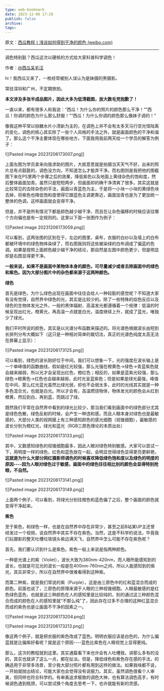 ```yaml
---
type: web-bookmark
date: 2023-12-06 17:29
publish: false
archive: 
tags:
---
```

原文：[西瓜教程丨浅谈如何得到干净的颜色 (weibo.com)](https://weibo.com/ttarticle/p/show?id=2309404497313199423573)

---

调色特别脏？西瓜这次以硬核的方式给大家科普科学调色！

​​作者：[@西瓜呆毛汪](https://weibo.com/n/%E8%A5%BF%E7%93%9C%E5%91%86%E6%AF%9B%E6%B1%AA)

hi！我西瓜又来了，一枚经常被别人误认为是妹摄的男摄影。

常驻深圳和广州，不定期旅拍。

  

**本文涉及多张半成品图片，因此大多为低清截图，放大数毛党抱歉了！**

  

一直以来，都有很多人和我说：“西瓜！为什么你的照片的颜色那么干净！”“西瓜！你调的颜色为什么那么舒服！”“西瓜！为什么你调的颜色那么像妹子调的！”

像我这种平常以拍糖水片小清新为主的，在调色上并不会有太多天马行空光怪陆离的变化，调色的核心其实除了一些个人风格的手法之外，就是画面颜色的干净和谐了。那么这个干净主要体现在哪些地方，下面我用我前两天给一个学员的解答为例子：

![[Pasted image 20231206173007.png]]

  

上面左图为学员拿来向我求助的图片，大抵意思就是拍摄当天天气不好，出来的照片总有点脏脏的，调色没方向，不知道怎么才能弄干净。而右图则是我把他的图截图下来在PS里两个步骤之后的效果，降低紫色以及地面上黄绿杂色的饱和度，然后整体画面加青。虽然只是短短两步，但画面却的确干净清爽了很多。其实这就是比较常见的去除杂色的手法，画面以青蓝色为主，于是将一小块一小块的黄绿色块去掉，将紫色也降低饱和度使得它跟蓝色主调更靠近，画面加青也是为了更加统一整体的色调，这样画面就会变得干净。

  

但是，并不是所有情况下都是颜色越少越干净，而且在让杂色偏移的时候应该往哪个方向偏也是有一定规则的。这里以下面一张图作为例子：

  

![[Pasted image 20231206173059.png]]

可以看到，这两张图的区别在于，左边的图里，桌布，衣服的白纱以及墙上的白布都被环境中的绿色物体染绿了，而右图我则将这些被染绿的白布调成了偏蓝的色调。如果是按照上面颜色越少越干净的结论，那自然是左图中颜色更少，但是明显却是右图显得更干净。

  

**一般来说，如果不是画面中某物体本身的颜色，可尽量减少或者去除画面中的绿色和紫色。因为大部分图片中的杂色都来源于这两种颜色。**

**绿色**

  

首先是绿色，为什么绿色出现在画面中往往会给人一种较脏的感觉呢？不知道大家有没有觉得，自然界中绿色的光，其实是比较少的。除了一些特殊的焰色反应以及绿色的生物体发光之外，一般的黑体辐射，高温发光都遵循着一个规律：低温的时候呈现出红光，橙黄光，再高温一点就是白光，温度继续上升，就成了蓝光，唯独少了绿光。

我们平时所说的颜色，其实是以光谱分布函数来描述的。将光谱色根据波长由短到长排列分布大概如下（这只是一种相对简单的裁切法，真正的光谱色纯度太高无法在屏幕上显示）：

![[Pasted image 20231206173125.png]]

可以看到，绿色的波长刚好位于中间。我们可以想象一下，光的强度在波长轴上是一个单峰值的函数曲线，假如是红光较强，那么光强在橙黄色→绿色→青蓝紫色就会越来越弱，所以光才会呈现出红色，橙红色；相反的，如果是蓝紫光较强，那么绿色→橙黄色→红色也会越来越弱，此时光呈蓝紫色；但是如果是绿光最强，峰值在中间，那么红光蓝光虽然比绿光弱，却也不会弱太多，此时的光线其实就是一种多色混合光，也就是白光。所以才会有，高温燃烧物体，物体发光的颜色会从红到橙黄，然后到白，再到蓝，而跳过了绿。

  

既然我们平常在自然界中看到的绿光比较少，那当我们看到画面中的绿色部分尤其是绿色色散，绿色反射的时候，会产生一种违和感。而且人眼本身对绿色也是最敏感的，大部分人类的视网膜上有三种感知颜色的感光细胞（视锥细胞），最敏感的波长分别为橙红光，绿光和蓝光（RGB三原色理论的本质出处）

![[Pasted image 20231206173133.png]]

  

其中，又数感知绿色的视锥细胞最多，因此人眼对绿色特别敏感。大家可以尝试一下，用明度一样的绿色，红色和蓝色放在一起，会明显觉得绿色显得更亮更鲜艳，**这就是为什么大部分网红摄影师调色的时候喜欢降低绿色饱和度以及绿色的明度的原因----因为人眼对绿色过于敏感，画面中的绿色往往相比别的颜色会显得特别抢眼，不自然。**

![[Pasted image 20231206173141.png]]

![[Pasted image 20231206173149.png]]

上面两个例子，可以看到，将绿光分别往橙色和蓝色偏了之后，整个画面的颜色就变得干净起来。

  

  

  

**紫色**

至于紫色，和绿色一样，也是在自然界中存在非常少，甚至之前B站某UP主还曾经发过一个视频，说自然界中其实不存在紫色。当然，这是不科学的说法，毕竟我们玩摄影的整天吐槽垃圾镜头紫边满天飞，自然界中怎么可能不存在紫色呢？

首先，我们要认识到什么是紫色。紫色一般上来说是指两种颜色。

一种是光谱上的紫（Violet），波长大致为380nm-420nm，而人眼所能感知到的波长，也就是可见光的波长一般是在400nm-760nm之间，所以人能感知到的紫光，其实非常少，所以在自然界中很难看得到这种紫。

而第二种紫，就是我们常说的紫（Purple），这是由三原色中的红和蓝混合而成的颜色。前面也说了，三原色的原理来源于人眼的三种视锥细胞。人眼最敏感的是红色绿色蓝色，也就是这三种颜色在人的感知里是比较纯的，别的通过这三种颜色混合而成的颜色在人的感知里就“不那么纯”了，因此存在过多不合理的这种红蓝混合而成的紫色也是让画面不干净的因素之一。

  
![[Pasted image 20231206173204.png]]

![[Pasted image 20231206173213.png]]
  

像这两个例子，就是把衣服的紫色改成了蓝色。明明衣服应该是白色的，为什么偏蓝就是比偏紫好看呢？就是这个原因----蓝色比紫色在人眼视觉上显得更纯。

  

  

那么，这次的教程就到这里。其实通篇看下来也许会有人吐槽我，讲那么多有的没的，其实也就讲了这么一点，都在扯淡。但是，降低绿色和紫色存在感的手法，的确适用于非常多场景，至少我大部分照片都有用到这样的做法。如果我啥都不说，一开始就抛出结论，可能大家也会觉得没有说服力。其实，虽然调色很看个人审美，但同样也符合科学的。有审美追求极致的调色大神，也有算法调色高手，有时候调色遇到瓶颈，可以尝试换个角度去思考一下，也许就能有新的灵感。